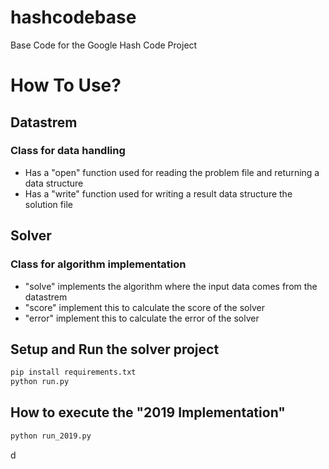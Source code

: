 # hashcodebase
Base Code for the Google Hash Code Project

# How To Use?

## Datastrem

### Class for data handling

<ul>
    <li>Has a "open" function used for reading the problem file and returning a data structure</li>
    <li>Has a "write" function used for writing a result data structure the solution file</li>
</ul>

## Solver

### Class for algorithm implementation

<ul>
<li>"solve" implements the algorithm where the input data comes from the datastrem </li>
<li>"score" implement this to calculate the score of the solver</li>
<li>"error" implement this to calculate the error of the solver</li>
</ul>

## Setup and Run the solver project
```bash
pip install requirements.txt
python run.py
```

## How to execute the "2019 Implementation"
```bash
python run_2019.py
```
d
